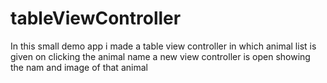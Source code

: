 # tableViewController
In this small demo app  i made a table view controller in which animal list is given on clicking the animal name a new view controller is open showing the nam and image of that animal
